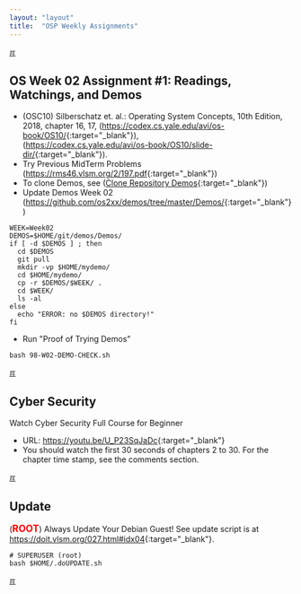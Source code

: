 ```yaml
---
layout: "layout"
title:  "OSP Weekly Assignments"
---
```


[&#x213C;](#idxXXX)<br id="idx000">

## OS Week 02 Assignment #1: Readings, Watchings, and Demos

* (OSC10) Silberschatz et. al.: Operating System Concepts, 10th Edition, 2018,
  chapter 16, 17, (<https://codex.cs.yale.edu/avi/os-book/OS10/>{:target="_blank"}),<br>
  (<https://codex.cs.yale.edu/avi/os-book/OS10/slide-dir/>{:target="_blank"}).
* Try Previous MidTerm Problems (<https://rms46.vlsm.org/2/197.pdf>{:target="_blank"})
* To clone Demos, see ([Clone Repository Demos](W01-05.html#idx003){:target="_blank"})
* Update Demos Week 02 (<https://github.com/os2xx/demos/tree/master/Demos/>{:target="_blank"})

```
WEEK=Week02
DEMOS=$HOME/git/demos/Demos/
if [ -d $DEMOS ] ; then
  cd $DEMOS
  git pull
  mkdir -vp $HOME/mydemo/
  cd $HOME/mydemo/
  cp -r $DEMOS/$WEEK/ .
  cd $WEEK/
  ls -al
else
  echo "ERROR: no $DEMOS directory!"
fi

```

* Run "Proof of Trying Demos"

```
bash 98-W02-DEMO-CHECK.sh

```

[&#x213C;](#idxXXX)<br id="idx001">

## Cyber Security

Watch Cyber Security Full Course for Beginner
* URL: <https://youtu.be/U_P23SqJaDc>{:target="_blank"}
* You should watch the first 30 seconds of chapters 2 to 30. 
  For the chapter time stamp, see the comments section.

[&#x213C;](#idxXXX)<br id="idx002">

## Update

(<span style="color:red; font-weight:bold; font-size:larger;">ROOT</span>)
Always Update Your Debian Guest! See update script is at <br>
<https://doit.vlsm.org/027.html#idx04>{:target="_blank"}.

```
# SUPERUSER (root)
bash $HOME/.doUPDATE.sh

```

[&#x213C;](#)<br id="idxXXX"><br>

